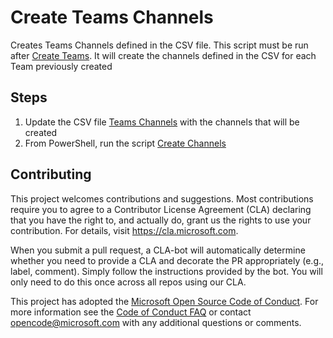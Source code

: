 # Create Teams Channels

Creates Teams Channels defined in the CSV file.  This script must be run after [Create Teams](.\CreateTeams.md).  It will create the channels defined in the CSV for each Team previously created

## Steps

1. Update the CSV file [Teams Channels](../data/teamsChannels.csv) with the channels that will be created
2. From PowerShell, run the script [Create Channels](../scripts/CreateTeamsChannels.ps1)

## Contributing

This project welcomes contributions and suggestions. Most contributions require you to agree to a Contributor License Agreement (CLA) declaring that you have the right to, and actually do, grant us the rights to use your contribution. For details, visit https://cla.microsoft.com.

When you submit a pull request, a CLA-bot will automatically determine whether you need to provide a CLA and decorate the PR appropriately (e.g., label, comment). Simply follow the instructions provided by the bot. You will only need to do this once across all repos using our CLA.

This project has adopted the [Microsoft Open Source Code of Conduct](https://opensource.microsoft.com/codeofconduct/). For more information see the [Code of Conduct FAQ](https://opensource.microsoft.com/codeofconduct/faq/) or contact opencode@microsoft.com with any additional questions or comments.
